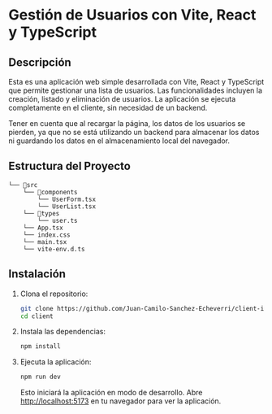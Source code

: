 # Gestión de Usuarios con Vite, React y TypeScript

## Descripción

Esta es una aplicación web simple desarrollada con Vite, React y TypeScript que permite gestionar una lista de usuarios. Las funcionalidades incluyen la creación, listado y eliminación de usuarios. La aplicación se ejecuta completamente en el cliente, sin necesidad de un backend.

Tener en cuenta que al recargar la página, los datos de los usuarios se pierden, ya que no se está utilizando un backend para almacenar los datos ni guardando los datos en el almacenamiento local del navegador.

## Estructura del Proyecto

```
└── 📁src
    └── 📁components
        └── UserForm.tsx
        └── UserList.tsx
    └── 📁types
        └── user.ts
    └── App.tsx
    └── index.css
    └── main.tsx
    └── vite-env.d.ts
```

## Instalación

1. Clona el repositorio:

   ```bash
   git clone https://github.com/Juan-Camilo-Sanchez-Echeverri/client-ibero.git
   cd client
   ```

2. Instala las dependencias:

   ```bash
   npm install
   ```

3. Ejecuta la aplicación:
   ```bash
   npm run dev
   ```
   Esto iniciará la aplicación en modo de desarrollo. Abre [http://localhost:5173](http://localhost:5173) en tu navegador para ver la aplicación.
